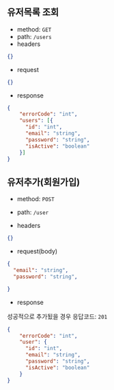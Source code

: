 ## 유저목록 조회

* method: `GET`
* path: `/users`
* headers

```json
{}
```

* request

```json
{}
```

* response

```json
{
    "errorCode": "int",
    "users": [{
      "id": "int",
      "email": "string",
      "password": "string",
      "isActive": "boolean"
    }]
}
```

## 유저추가(회원가입)

* method: `POST`
* path: `/user`

* headers

```json
{}
```

* request(body)

```json
{
  "email": "string",
  "password": "string",

}
```

* response

성공적으로 추가됬을 경우 응답코드: `201` 

```json
{
    "errorCode": "int",
    "user": {
      "id": "int",
      "email": "string",
      "password": "string",
      "isActive": "boolean"
    }
}
```